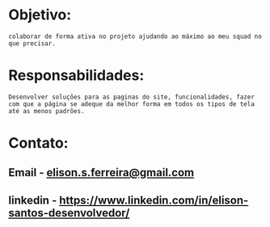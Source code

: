 # Objetivo: 
    colaborar de forma ativa no projeto ajudando ao máximo ao meu squad no que precisar.

# Responsabilidades:
    Desenvolver soluções para as paginas do site, funcionalidades, fazer com que a página se adeque da melhor forma em todos os tipos de tela até as menos padrões.

# Contato:
##  Email - elison.s.ferreira@gmail.com
##  linkedin - https://www.linkedin.com/in/elison-santos-desenvolvedor/

